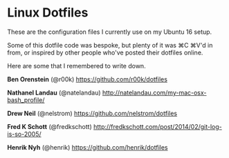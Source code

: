 Linux Dotfiles
==============

These are the configuration files I currently use on my Ubuntu 16 setup.

Some of this dotfile code was bespoke, but plenty of it was ⌘C ⌘V'd in from, or inspired by other people who've posted their dotfiles online.

Here are some that I remembered to write down.

**Ben Orenstein** (@r00k)
https://github.com/r00k/dotfiles

**Nathanel Landau** (@natelandau)
http://natelandau.com/my-mac-osx-bash_profile/

**Drew Neil** (@nelstrom)
https://github.com/nelstrom/dotfiles

**Fred K Schott** (@fredkschott)
http://fredkschott.com/post/2014/02/git-log-is-so-2005/

**Henrik Nyh** (@henrik)
https://github.com/henrik/dotfiles
